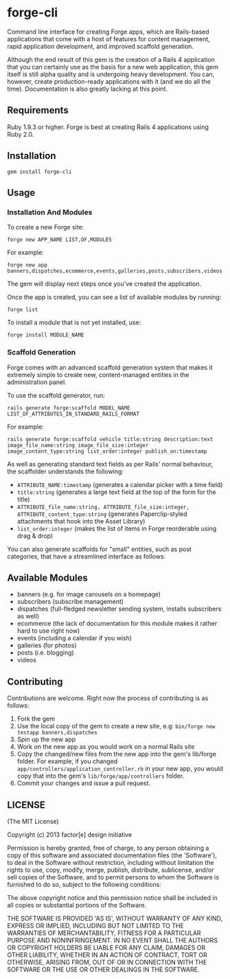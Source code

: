 # forge-cli

Command line interface for creating Forge apps, which are Rails-based applications that come with a host of features
for content management, rapid application development, and improved scaffold generation.

Although the end result of this gem is the creation of a Rails 4 application that you can certainly use as the basis
for a new web application, this gem itself is still alpha quality and is undergoing heavy development.  You can, however,
create production-ready applications with it (and we do all the time).  Documentation is also greatly lacking at this
point.

## Requirements

Ruby 1.9.3 or higher.  Forge is best at creating Rails 4 applications using Ruby 2.0.

## Installation

    gem install forge-cli

## Usage

### Installation And Modules

To create a new Forge site:

    forge new APP_NAME LIST,OF,MODULES

For example:

    forge new app banners,dispatches,ecommerce,events,galleries,posts,subscribers,videos

The gem will display next steps once you've created the application.

Once the app is created, you can see a list of available modules by running:

    forge list

To install a module that is not yet installed, use:

    forge install MODULE_NAME

### Scaffold Generation

Forge comes with an advanced scaffold generation system that makes it extremely simple to create new,
content-managed entities in the administration panel.

To use the scaffold generator, run:

    rails generate forge:scaffold MODEL_NAME LIST_OF_ATTRIBUTES_IN_STANDARD_RAILS_FORMAT

For example:

    rails generate forge:scaffold vehicle title:string description:text image_file_name:string image_file_size:integer image_content_type:string list_order:integer publish_on:timestamp

As well as generating standard text fields as per Rails' normal behaviour, the scaffolder understands the following:

* `ATTRIBUTE_NAME:timestamp` (generates a calendar picker with a time field)
* `title:string` (generates a large text field at the top of the form for the title)
* `ATTRIBUTE_file_name:string, ATTRIBUTE_file_size:integer, ATTRIBUTE_content_type:string` (generates Paperclip-styled attachments that hook into the Asset Library)
* `list_order:integer` (makes the list of items in Forge reorderable using drag & drop)

You can also generate scaffolds for "small" entities, such as post categories, that have a streamlined interface as follows:



## Available Modules

* banners (e.g. for image carousels on a homepage)
* subscribers (subscribe management)
* dispatches (full-fledged newsletter sending system, installs subscribers as well)
* ecommerce (the lack of documentation for this module makes it rather hard to use right now)
* events (including a calendar if you wish)
* galleries (for photos)
* posts (i.e. blogging)
* videos

## Contributing

Contributions are welcome.  Right now the process of contributing is as follows:

1. Fork the gem
2. Use the local copy of the gem to create a new site, e.g: `bin/forge new testapp banners,dispatches`
3. Spin up the new app
4. Work on the new app as you would work on a normal Rails site
5. Copy the changed/new files from the new app into the gem's lib/forge folder.  For example, if you changed
   `app/controllers/application_controller.rb` in your new app, you would copy that into the gem's `lib/forge/app/controllers` folder.
6. Commit your changes and issue a pull request.


## LICENSE

(The MIT License)

Copyright (c) 2013 factor[e] design initiative

Permission is hereby granted, free of charge, to any person obtaining a copy of this software and associated
documentation files (the 'Software'), to deal in the Software without restriction, including without limitation
the rights to use, copy, modify, merge, publish, distribute, sublicense, and/or sell copies of the Software, and
to permit persons to whom the Software is furnished to do so, subject to the following conditions:

The above copyright notice and this permission notice shall be included in all copies or substantial portions of
the Software.

THE SOFTWARE IS PROVIDED 'AS IS', WITHOUT WARRANTY OF ANY KIND, EXPRESS OR IMPLIED, INCLUDING BUT NOT LIMITED TO
THE WARRANTIES OF MERCHANTABILITY, FITNESS FOR A PARTICULAR PURPOSE AND NONINFRINGEMENT. IN NO EVENT SHALL THE
AUTHORS OR COPYRIGHT HOLDERS BE LIABLE FOR ANY CLAIM, DAMAGES OR OTHER LIABILITY, WHETHER IN AN ACTION OF CONTRACT,
TORT OR OTHERWISE, ARISING FROM, OUT OF OR IN CONNECTION WITH THE SOFTWARE OR THE USE OR OTHER DEALINGS IN THE SOFTWARE.
